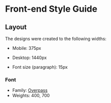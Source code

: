 # Front-end Style Guide

## Layout

The designs were created to the following widths:

- Mobile: 375px
- Desktop: 1440px



- Font size (paragraph): 15px

### Font

- Family: [Overpass](https://fonts.google.com/specimen/Overpass)
- Weights: 400, 700
